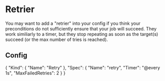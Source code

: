 # Retrier
You may want to add a "retrier" into your config if you think your preconditions do not sufficiently ensure that your job will succeed.
They work similiarly to a timer, but they stop repeating as soon as the target(s) succeed (or the max number of tries is reached).


## Config
{
    "Kind": {
        "Name": "Retry"
    },
    "Spec": {
        "Name": "retry",
        "Timer": "@every 1s",
        "MaxFailedRetries": 2
    }
}